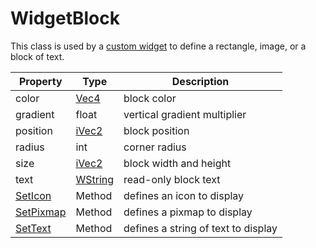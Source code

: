 # WidgetBlock

This class is used by a [custom widget](CustomWidgets.md) to define a rectangle, image, or a block of text.

| Property | Type | Description |
| --- | --- | --- |
| color | [Vec4](Vec4.md) | block color |
| gradient | float | vertical gradient multiplier |
| position | [iVec2](iVec2.md) | block position |
| radius | int | corner radius |
| size | [iVec2](iVec2.md) | block width and height |
| text | [WString](WString.md) | read-only block text |
| [SetIcon](WidgetBlock_SetIcon.md) | Method | defines an icon to display |
| [SetPixmap](WidgetBlock_SetPixmap.md) | Method | defines a pixmap to display |
| [SetText](WidgetBlock_SetText.md) | Method | defines a string of text to display |
